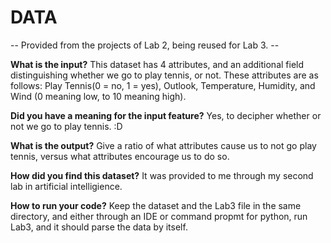 # DATA
--  Provided from the projects of Lab 2, being reused for Lab 3.  --

**What is the input?** This dataset has 4 attributes, and an additional field distinguishing whether we go to play tennis, or not. These attributes are as follows: Play Tennis(0 = no, 1 = yes), Outlook, Temperature, Humidity, and Wind (0 meaning low, to 10 meaning high).

**Did you have a meaning for the input feature?** Yes, to decipher whether or not we go to play tennis. :D

**What is the output?** Give a ratio of what attributes cause us to not go play tennis, versus what attributes encourage us to do so.

**How did you find this dataset?** It was provided to me through my second lab in artificial intelligience. 

**How to run your code?** Keep the dataset and the Lab3 file in the same directory, and either through an IDE or command propmt for python, run Lab3, and it should parse the data by itself.
